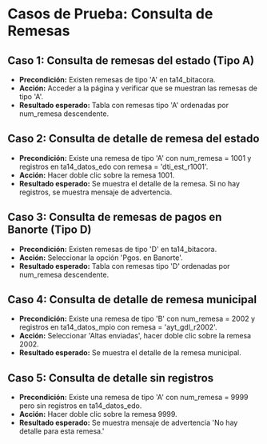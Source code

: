 # Casos de Prueba: Consulta de Remesas

## Caso 1: Consulta de remesas del estado (Tipo A)
- **Precondición:** Existen remesas de tipo 'A' en ta14_bitacora.
- **Acción:** Acceder a la página y verificar que se muestran las remesas de tipo 'A'.
- **Resultado esperado:** Tabla con remesas tipo 'A' ordenadas por num_remesa descendente.

## Caso 2: Consulta de detalle de remesa del estado
- **Precondición:** Existe una remesa de tipo 'A' con num_remesa = 1001 y registros en ta14_datos_edo con remesa = 'dti_est_r1001'.
- **Acción:** Hacer doble clic sobre la remesa 1001.
- **Resultado esperado:** Se muestra el detalle de la remesa. Si no hay registros, se muestra mensaje de advertencia.

## Caso 3: Consulta de remesas de pagos en Banorte (Tipo D)
- **Precondición:** Existen remesas de tipo 'D' en ta14_bitacora.
- **Acción:** Seleccionar la opción 'Pgos. en Banorte'.
- **Resultado esperado:** Tabla con remesas tipo 'D' ordenadas por num_remesa descendente.

## Caso 4: Consulta de detalle de remesa municipal
- **Precondición:** Existe una remesa de tipo 'B' con num_remesa = 2002 y registros en ta14_datos_mpio con remesa = 'ayt_gdl_r2002'.
- **Acción:** Seleccionar 'Altas enviadas', hacer doble clic sobre la remesa 2002.
- **Resultado esperado:** Se muestra el detalle de la remesa municipal.

## Caso 5: Consulta de detalle sin registros
- **Precondición:** Existe una remesa de tipo 'A' con num_remesa = 9999 pero sin registros en ta14_datos_edo.
- **Acción:** Hacer doble clic sobre la remesa 9999.
- **Resultado esperado:** Se muestra mensaje de advertencia 'No hay detalle para esta remesa.'
